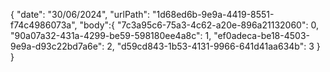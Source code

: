 { 
  "date": "30/06/2024",
  "urlPath": "1d68ed6b-9e9a-4419-8551-f74c4986073a",
  "body":{
  "7c3a95c6-75a3-4c62-a20e-896a21132060": 0,
  "90a07a32-431a-4299-be59-598180ee4a8c": 1,
  "ef0adeca-be18-4503-9e9a-d93c22bd7a6e": 2,
  "d59cd843-1b53-4131-9966-641d41aa634b": 3
}
}
